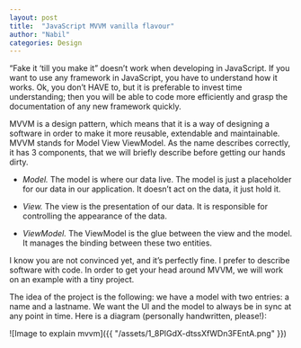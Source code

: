 ```yaml
---
layout: post
title:  "JavaScript MVVM vanilla flavour"
author: "Nabil"
categories: Design
---
```

“Fake it ‘till you make it” doesn’t work when developing in JavaScript. If you want to use any framework in JavaScript, you have to understand how it works. Ok, you don’t HAVE to, but it is preferable to invest time understanding; then you will be able to code more efficiently and grasp the documentation of any new framework quickly.

MVVM is a design pattern, which means that it is a way of designing a software in order to make it more reusable, extendable and maintainable. MVVM stands for Model View ViewModel. As the name describes correctly, it has 3 components, that we will briefly describe before getting our hands dirty.

* *Model.* The model is where our data live. The model is just a placeholder for our data in our application. It doesn’t act on the data, it just hold it.

* *View.* The view is the presentation of our data. It is responsible for controlling the appearance of the data.

* *ViewModel.* The ViewModel is the glue between the view and the model. It manages the binding between these two entities.

I know you are not convinced yet, and it’s perfectly fine. I prefer to describe software with code. In order to get your head around MVVM, we will work on an example with a tiny project.

The idea of the project is the following: we have a model with two entries: a name and a lastname. We want the UI and the model to always be in sync at any point in time. Here is a diagram (personally handwritten, please!):

![Image to explain mvvm]({{ "/assets/1_8PlGdX-dtssXfWDn3FEntA.png" }})

